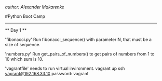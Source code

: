*author: Alexander Makarenko*

#Python Boot Camp

_____________________________________
** Day 1 **

'fibonacci.py' Run fibonacci_sequence() with parameter N, that must be a size of sequence.

'numbers.py' Run get_pairs_of_numbers() to get pairs of numbers from 1 to 10 which sum is 10.

'vagrantfile' needs to run virtual invironment.
    vagrant up
    ssh vagrant@192.168.33.10
    password: vagrant
